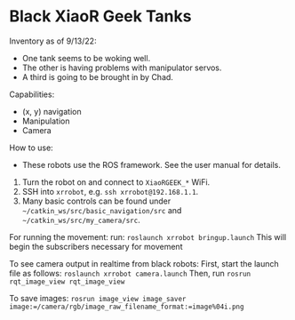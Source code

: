 # Black XiaoR Geek Tanks
Inventory as of 9/13/22:
- One tank seems to be woking well.
- The other is having problems with manipulator servos.
- A third is going to be brought in by Chad.


Capabilities:
- (x, y) navigation
- Manipulation
- Camera


How to use:
- These robots use the ROS framework. See the user manual for details.
1. Turn the robot on and connect to `XiaoRGEEK_*` WiFi.
2. SSH into `xrrobot`, e.g. `ssh xrrobot@192.168.1.1`.
3. Many basic controls can be found under `~/catkin_ws/src/basic_navigation/src` and `~/catkin_ws/src/my_camera/src`.

For running the movement:
run:
`roslaunch xrrobot bringup.launch`
This will begin the subscribers necessary for movement

To see camera output in realtime from black robots:
First, start the launch file as follows:
`roslaunch xrrobot camera.launch`
Then, run
`rosrun rqt_image_view rqt_image_view`

To save images:
`rosrun image_view image_saver image:=/camera/rgb/image_raw_filename_format:=image%04i.png`

